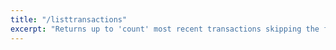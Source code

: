 ```yaml
---
title: "/listtransactions"
excerpt: "Returns up to 'count' most recent transactions skipping the first 'from' transactions for account 'account'."
---
```

